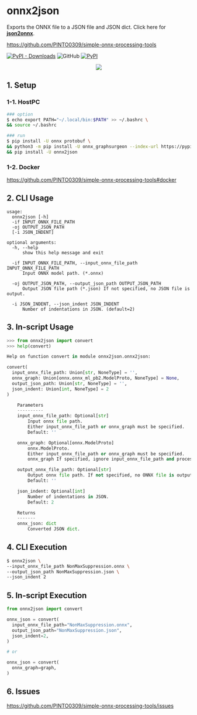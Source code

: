 # onnx2json
Exports the ONNX file to a JSON file and JSON dict. Click here for **[json2onnx](https://github.com/PINTO0309/json2onnx)**.

https://github.com/PINTO0309/simple-onnx-processing-tools

[![PyPI - Downloads](https://img.shields.io/pypi/dm/onnx2json?color=2BAF2B&label=Downloads%EF%BC%8FInstalled)](https://pypistats.org/packages/onnx2json) ![GitHub](https://img.shields.io/github/license/PINTO0309/onnx2json?color=2BAF2B) [![PyPI](https://img.shields.io/pypi/v/onnx2json?color=2BAF2B)](https://pypi.org/project/onnx2json/)

<p align="center">
  <img src="https://user-images.githubusercontent.com/33194443/170162575-4c3b9b62-a8f4-44a3-9240-856f9abdf460.png" />
</p>

## 1. Setup

### 1-1. HostPC
```bash
### option
$ echo export PATH="~/.local/bin:$PATH" >> ~/.bashrc \
&& source ~/.bashrc

### run
$ pip install -U onnx protobuf \
&& python3 -m pip install -U onnx_graphsurgeon --index-url https://pypi.ngc.nvidia.com \
&& pip install -U onnx2json
```
### 1-2. Docker
https://github.com/PINTO0309/simple-onnx-processing-tools#docker

## 2. CLI Usage
```
usage:
  onnx2json [-h]
  -if INPUT_ONNX_FILE_PATH
  -oj OUTPUT_JSON_PATH
  [-i JSON_INDENT]

optional arguments:
  -h, --help
      show this help message and exit

  -if INPUT_ONNX_FILE_PATH, --input_onnx_file_path INPUT_ONNX_FILE_PATH
      Input ONNX model path. (*.onnx)

  -oj OUTPUT_JSON_PATH, --output_json_path OUTPUT_JSON_PATH
      Output JSON file path (*.json) If not specified, no JSON file is output.

  -i JSON_INDENT, --json_indent JSON_INDENT
      Number of indentations in JSON. (default=2)
```

## 3. In-script Usage
```python
>>> from onnx2json import convert
>>> help(convert)

Help on function convert in module onnx2json.onnx2json:

convert(
  input_onnx_file_path: Union[str, NoneType] = '',
  onnx_graph: Union[onnx.onnx_ml_pb2.ModelProto, NoneType] = None,
  output_json_path: Union[str, NoneType] = '',
  json_indent: Union[int, NoneType] = 2
)

    Parameters
    ----------
    input_onnx_file_path: Optional[str]
        Input onnx file path.
        Either input_onnx_file_path or onnx_graph must be specified.
        Default: ''

    onnx_graph: Optional[onnx.ModelProto]
        onnx.ModelProto.
        Either input_onnx_file_path or onnx_graph must be specified.
        onnx_graph If specified, ignore input_onnx_file_path and process onnx_graph.

    output_onnx_file_path: Optional[str]
        Output onnx file path. If not specified, no ONNX file is output.
        Default: ''

    json_indent: Optional[int]
        Number of indentations in JSON.
        Default: 2

    Returns
    -------
    onnx_json: dict
        Converted JSON dict.
```

## 4. CLI Execution
```bash
$ onnx2json \
--input_onnx_file_path NonMaxSuppression.onnx \
--output_json_path NonMaxSuppression.json \
--json_indent 2
```

## 5. In-script Execution
```python
from onnx2json import convert

onnx_json = convert(
  input_onnx_file_path="NonMaxSuppression.onnx",
  output_json_path="NonMaxSuppression.json",
  json_indent=2,
)

# or

onnx_json = convert(
  onnx_graph=graph,
)
```

## 6. Issues
https://github.com/PINTO0309/simple-onnx-processing-tools/issues
